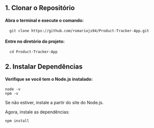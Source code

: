 
## 1. Clonar o Repositório

#### Abra o terminal e execute o comando:

```http
  git clone https://github.com/romariojs94/Product-Tracker-App.git
```

#### Entre no diretório do projeto:

```http
  cd Product-Tracker-App
```

## 2. Instalar Dependências

#### Verifique se você tem o Node.js instalado:

```http
node -v
npm -v
```
Se não estiver, instale a partir do site do Node.js.

Agora, instale as dependências:
```http
npm install
```
